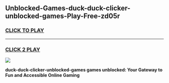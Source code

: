 
## Unblocked-Games-duck-duck-clicker-unblocked-games-Play-Free-zd05r
<h3>
<a href="https://premium76.site?title=duck-duck-clicker-unblocked-games&ref=21A">CLICK TO PLAY</a></h3>
<hr>

<h3>
<a href="https://premium76.site?title=duck-duck-clicker-unblocked-games&ref=21A">CLICK 2 PLAY</a>
  
</h3>

<a href="https://premium76.site?title=duck-duck-clicker-unblocked-games&ref=21A"><img src="https://clearcache.store/games.png"></a>


**duck-duck-clicker-unblocked-games games unblocked: Your Gateway to Fun and Accessible Online Gaming**
